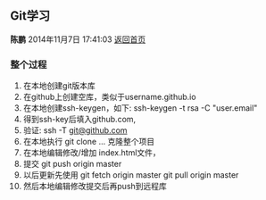 ## Git学习
**陈鹏** 2014年11月7日 17:41:03 [返回首页][1]

### 整个过程

1. 在本地创建git版本库
2. 在github上创建空库，类似于username.github.io
3. 在本地创建ssh-keygen，如下:
    ssh-keygen -t rsa -C "user.email"
4. 得到ssh-key后填入github.com,
5. 验证:
    ssh -T git@github.com
6. 在本地执行
    git clone ...
克隆整个项目
7. 在本地编辑修改/增加 index.html文件，
8. 提交
    git push origin master
9. 以后更新先使用
    git fetch origin master
    git pull origin master
10. 然后本地编辑修改提交后再push到远程库

  [1]: http://cshijiel.github.io